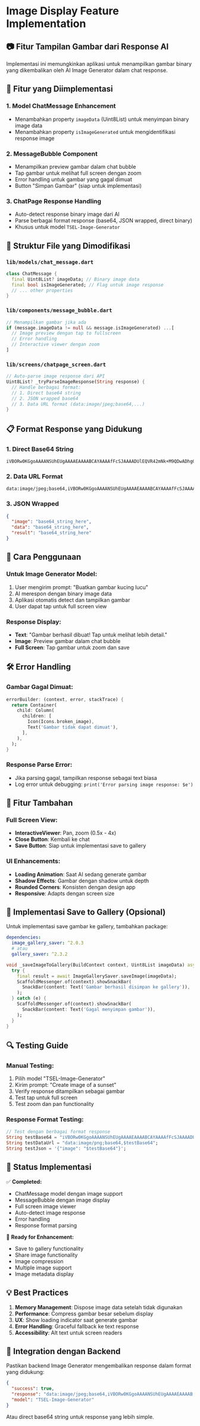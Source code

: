 # Image Display Feature Implementation

## 📷 Fitur Tampilan Gambar dari Response AI

Implementasi ini memungkinkan aplikasi untuk menampilkan gambar binary yang dikembalikan oleh AI Image Generator dalam chat response.

## 🚀 Fitur yang Diimplementasi

### 1. **Model ChatMessage Enhancement**
- Menambahkan property `imageData` (Uint8List) untuk menyimpan binary image data
- Menambahkan property `isImageGenerated` untuk mengidentifikasi response image

### 2. **MessageBubble Component**
- Menampilkan preview gambar dalam chat bubble
- Tap gambar untuk melihat full screen dengan zoom
- Error handling untuk gambar yang gagal dimuat
- Button "Simpan Gambar" (siap untuk implementasi)

### 3. **ChatPage Response Handling**
- Auto-detect response binary image dari AI
- Parse berbagai format response (base64, JSON wrapped, direct binary)
- Khusus untuk model `TSEL-Image-Generator`

## 🔧 Struktur File yang Dimodifikasi

### `lib/models/chat_message.dart`
```dart
class ChatMessage {
  final Uint8List? imageData; // Binary image data
  final bool isImageGenerated; // Flag untuk image response
  // ... other properties
}
```

### `lib/components/message_bubble.dart`
```dart
// Menampilkan gambar jika ada
if (message.imageData != null && message.isImageGenerated) ...[
  // Image preview dengan tap to fullscreen
  // Error handling
  // Interactive viewer dengan zoom
]
```

### `lib/screens/chatpage_screen.dart`
```dart
// Auto-parse image response dari API
Uint8List? _tryParseImageResponse(String response) {
  // Handle berbagai format:
  // 1. Direct base64 string
  // 2. JSON wrapped base64
  // 3. Data URL format (data:image/jpeg;base64,...)
}
```

## 📋 Format Response yang Didukung

### 1. **Direct Base64 String**
```
iVBORw0KGgoAAAANSUhEUgAAAAEAAAABCAYAAAAfFcSJAAAADUlEQVR42mNk+M9QDwADhgGAWjR9awAAAABJRU5ErkJggg==
```

### 2. **Data URL Format**
```
data:image/jpeg;base64,iVBORw0KGgoAAAANSUhEUgAAAAEAAAABCAYAAAAfFcSJAAAADUlEQVR42mNk+M9QDwADhgGAWjR9awAAAABJRU5ErkJggg==
```

### 3. **JSON Wrapped**
```json
{
  "image": "base64_string_here",
  "data": "base64_string_here",
  "result": "base64_string_here"
}
```

## 🎯 Cara Penggunaan

### Untuk Image Generator Model:
1. User mengirim prompt: "Buatkan gambar kucing lucu"
2. AI merespon dengan binary image data
3. Aplikasi otomatis detect dan tampilkan gambar
4. User dapat tap untuk full screen view

### Response Display:
- **Text**: "Gambar berhasil dibuat! Tap untuk melihat lebih detail."
- **Image**: Preview gambar dalam chat bubble
- **Full Screen**: Tap gambar untuk zoom dan save

## 🛠️ Error Handling

### Gambar Gagal Dimuat:
```dart
errorBuilder: (context, error, stackTrace) {
  return Container(
    child: Column(
      children: [
        Icon(Icons.broken_image),
        Text('Gambar tidak dapat dimuat'),
      ],
    ),
  );
}
```

### Response Parse Error:
- Jika parsing gagal, tampilkan response sebagai text biasa
- Log error untuk debugging: `print('Error parsing image response: $e')`

## 🌟 Fitur Tambahan

### Full Screen View:
- **InteractiveViewer**: Pan, zoom (0.5x - 4x)
- **Close Button**: Kembali ke chat
- **Save Button**: Siap untuk implementasi save to gallery

### UI Enhancements:
- **Loading Animation**: Saat AI sedang generate gambar
- **Shadow Effects**: Gambar dengan shadow untuk depth
- **Rounded Corners**: Konsisten dengan design app
- **Responsive**: Adapts dengan screen size

## 📱 Implementasi Save to Gallery (Opsional)

Untuk implementasi save gambar ke gallery, tambahkan package:

```yaml
dependencies:
  image_gallery_saver: ^2.0.3
  # atau
  gallery_saver: ^2.3.2
```

```dart
void _saveImageToGallery(BuildContext context, Uint8List imageData) async {
  try {
    final result = await ImageGallerySaver.saveImage(imageData);
    ScaffoldMessenger.of(context).showSnackBar(
      SnackBar(content: Text('Gambar berhasil disimpan ke gallery')),
    );
  } catch (e) {
    ScaffoldMessenger.of(context).showSnackBar(
      SnackBar(content: Text('Gagal menyimpan gambar')),
    );
  }
}
```

## 🔍 Testing Guide

### Manual Testing:
1. Pilih model "TSEL-Image-Generator"
2. Kirim prompt: "Create image of a sunset"
3. Verify response ditampilkan sebagai gambar
4. Test tap untuk full screen
5. Test zoom dan pan functionality

### Response Format Testing:
```dart
// Test dengan berbagai format response
String testBase64 = "iVBORw0KGgoAAAANSUhEUgAAAAEAAAABCAYAAAAfFcSJAAAADUlEQVR42mNk+M9QDwADhgGAWjR9awAAAABJRU5ErkJggg==";
String testDataUrl = "data:image/png;base64,$testBase64";
String testJson = '{"image": "$testBase64"}';
```

## 🚀 Status Implementasi

✅ **Completed:**
- ChatMessage model dengan image support
- MessageBubble dengan image display
- Full screen image viewer
- Auto-detect image response
- Error handling
- Response format parsing

🔄 **Ready for Enhancement:**
- Save to gallery functionality
- Share image functionality
- Image compression
- Multiple image support
- Image metadata display

## 💡 Best Practices

1. **Memory Management**: Dispose image data setelah tidak digunakan
2. **Performance**: Compress gambar besar sebelum display
3. **UX**: Show loading indicator saat generate gambar
4. **Error Handling**: Graceful fallback ke text response
5. **Accessibility**: Alt text untuk screen readers

## 🔗 Integration dengan Backend

Pastikan backend Image Generator mengembalikan response dalam format yang didukung:

```json
{
  "success": true,
  "response": "data:image/jpeg;base64,iVBORw0KGgoAAAANSUhEUgAAAAEAAAAB...",
  "model": "TSEL-Image-Generator"
}
```

Atau direct base64 string untuk response yang lebih simple.
